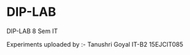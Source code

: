 # DIP-LAB
DIP-LAB 8 Sem IT 

Experiments
uploaded by :- Tanushri Goyal
               IT-B2 
               15EJCIT085
